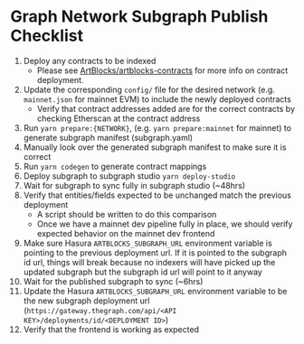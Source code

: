 # Graph Network Subgraph Publish Checklist
1. Deploy any contracts to be indexed
    - Please see [ArtBlocks/artblocks-contracts](https://github.com/ArtBlocks/artblocks-contracts) for more info on contract deployment.
2. Update the corresponding `config/` file for the desired network (e.g. `mainnet.json` for mainnet EVM) to include the newly deployed contracts
    - Verify that contract addresses added are for the correct contracts by checking Etherscan at the contract address
3. Run `yarn prepare:{NETWORK}`, (e.g. `yarn prepare:mainnet` for mainnet) to generate subgraph manifest (subgraph.yaml)
4. Manually look over the generated subgraph manifest to make sure it is correct
5. Run `yarn codegen` to generate contract mappings
6. Deploy subgraph to subgraph studio `yarn deploy-studio`
7. Wait for subgraph to sync fully in subgraph studio (~48hrs)
8. Verify that entities/fields expected to be unchanged match the previous deployment
    - A script should be written to do this comparison
    - Once we have a mainnet dev pipeline fully in place, we should verify expected behavior on the mainnet dev frontend
9. Make sure Hasura `ARTBLOCKS_SUBGRAPH_URL` environment variable is pointing to the previous deployment url. If it is pointed to the subgraph id url, things will break because no indexers will have picked up the updated subgraph but the subgraph id url will point to it anyway
10. Wait for the published subgraph to sync (~6hrs)
11. Update the Hasura `ARTBLOCKS_SUBGRAPH_URL` environment variable to be the new subgraph deployment url (`https://gateway.thegraph.com/api/<API KEY>/deployments/id/<DEPLOYMENT ID>`)
12. Verify that the frontend is working as expected
